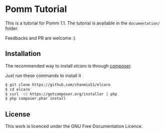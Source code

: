 Pomm Tutorial
=============

This is a tutorial for Pomm 1.1. The tutorial is available in the `documentation/` folder.

Feedbacks and PR are welcome :)


Installation
------------

The recommended way to install *elcaro* is through [composer](http://getcomposer.org).

Just run these commands to install it

``` bash
$ git clone https://github.com/chanmix51/elcaro
$ cd elcaro
$ curl -sS https://getcomposer.org/installer | php
$ php composer.phar install
```


License
-------

This work is licenced under the GNU Free Documentation Licence.

